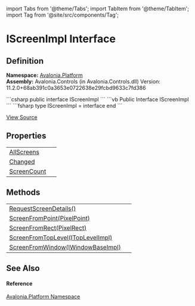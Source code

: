 import Tabs from '@theme/Tabs'; 
import TabItem from '@theme/TabItem'; 
import Tag from '@site/src/components/Tag'; 

# IScreenImpl Interface




## Definition
**Namespace:** <a href="N_Avalonia_Platform">Avalonia.Platform</a>  
**Assembly:** Avalonia.Controls (in Avalonia.Controls.dll) Version: 11.2.0+68ab391c0a3653e0722638e29fcbd9633c7fd386

<Tabs groupId="api-code-preview">
<TabItem value="csharp" label="C#">
```csharp
public interface IScreenImpl
```
</TabItem>
<TabItem value="vb" label="VB">
```vb
Public Interface IScreenImpl
```
</TabItem>
<TabItem value="fsharp" label="F#">
```fsharp
type IScreenImpl = interface end
```
</TabItem>
</Tabs>



<a href="https://github.com/AvaloniaUI/Avalonia/tree/master/srcAvalonia.Controls/Platform/IScreenImpl.cs" title="View the source code">View Source</a>



## Properties
<table>
<tr>
<td><a href="P_Avalonia_Platform_IScreenImpl_AllScreens">AllScreens</a></td>
<td> </td>
</tr>
<tr>
<td><a href="P_Avalonia_Platform_IScreenImpl_Changed">Changed</a></td>
<td> </td>
</tr>
<tr>
<td><a href="P_Avalonia_Platform_IScreenImpl_ScreenCount">ScreenCount</a></td>
<td> </td>
</tr>
</table>

## Methods
<table>
<tr>
<td><a href="M_Avalonia_Platform_IScreenImpl_RequestScreenDetails">RequestScreenDetails()</a></td>
<td> </td>
</tr>
<tr>
<td><a href="M_Avalonia_Platform_IScreenImpl_ScreenFromPoint">ScreenFromPoint(PixelPoint)</a></td>
<td> </td>
</tr>
<tr>
<td><a href="M_Avalonia_Platform_IScreenImpl_ScreenFromRect">ScreenFromRect(PixelRect)</a></td>
<td> </td>
</tr>
<tr>
<td><a href="M_Avalonia_Platform_IScreenImpl_ScreenFromTopLevel">ScreenFromTopLevel(ITopLevelImpl)</a></td>
<td> </td>
</tr>
<tr>
<td><a href="M_Avalonia_Platform_IScreenImpl_ScreenFromWindow">ScreenFromWindow(IWindowBaseImpl)</a></td>
<td> </td>
</tr>
</table>

## See Also


#### Reference
<a href="N_Avalonia_Platform">Avalonia.Platform Namespace</a>  
